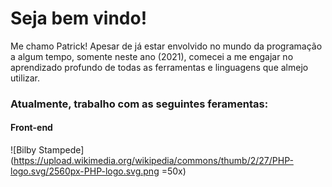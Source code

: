 # Seja bem vindo!

Me chamo Patrick! Apesar de já estar envolvido no mundo da programação a algum tempo, somente neste ano (2021), comecei a me engajar no aprendizado profundo de todas as ferramentas e linguagens que almejo utilizar.

### Atualmente, trabalho com as seguintes feramentas: 

#### Front-end
![Bilby Stampede](https://upload.wikimedia.org/wikipedia/commons/thumb/2/27/PHP-logo.svg/2560px-PHP-logo.svg.png =50x)

